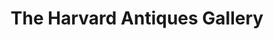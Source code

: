 ---
title: "The Harvard Antiques Gallery"
url: /bel-air/the-harvard-antiques-gallery/
shop: Antiquitäten
---